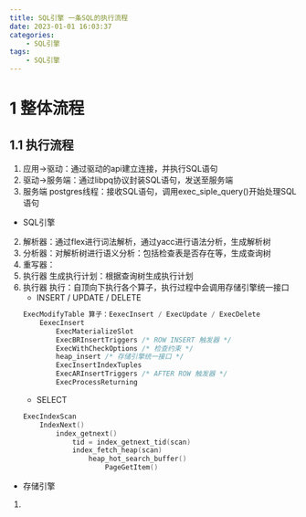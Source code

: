 ```yaml
---
title: SQL引擎 一条SQL的执行流程
date: 2023-01-01 16:03:37
categories:
    - SQL引擎
tags:
    - SQL引擎
---
```


# 1 整体流程
## 1.1 执行流程
1. 应用->驱动：通过驱动的api建立连接，并执行SQL语句
1. 驱动->服务端：通过libpq协议封装SQL语句，发送至服务端
1. 服务端 postgres线程：接收SQL语句，调用exec_siple_query()开始处理SQL语句

- SQL引擎
2. 解析器：通过flex进行词法解析，通过yacc进行语法分析，生成解析树
3. 分析器：对解析树进行语义分析：包括检查表是否存在等，生成查询树
4. 重写器：
5. 执行器 生成执行计划：根据查询树生成执行计划
6. 执行器 执行：自顶向下执行各个算子，执行过程中会调用存储引擎统一接口
    - INSERT / UPDATE / DELETE
    ```c
    ExecModifyTable 算子：EexecInsert / ExecUpdate / ExecDelete
        EexecInsert
            ExecMaterializeSlot
            ExecBRInsertTriggers /* ROW INSERT 触发器 */
            ExecWithCheckOptions /* 检查约束 */
            heap_insert /* 存储引擎统一接口 */
            ExecInsertIndexTuples
            ExecARInsertTriggers /* AFTER ROW 触发器 */
            ExecProcessReturning
    ```
    - SELECT
    ```c
    ExecIndexScan
        IndexNext()
            index_getnext()
                tid = index_getnext_tid(scan)
                index_fetch_heap(scan)
                    heap_hot_search_buffer()
                        PageGetItem()
    ```

- 存储引擎
1. 